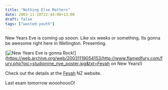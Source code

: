 ```yaml
---
title: "Nothing Else Matters"
date: 2003-11-18T22:44:00+13:00
draft: false
tags: ["wasted-youth"]
---
```


New Years Eve is coming up sooon. Like six weeks or something. Its gonna be awesome right here in Wellington. Presenting.

[![New Years Eve is gonna Rock!](https://web.archive.org/web/20031119054153im_/http://www.flamedfury.com/studionine_nye_poster.jpg)](https://web.archive.org/web/20031119054153/http://www.flamedfury.com/fury.php?pic=studionine_nye_poster.jpg&txt=Fevah on New Years!)

Check out the details at the [Fevah](https://web.archive.org/web/20031119054153/http://www.fevah.co.nz/wellington.html) NZ website.

Last exam tomorrow wooohoooO!